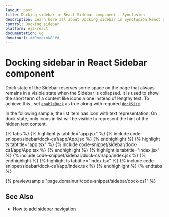 ```yaml
---
layout: post
title: Docking sidebar in React Sidebar component | Syncfusion
description: Learn here all about Docking sidebar in Syncfusion React Sidebar component of Syncfusion Essential JS 2 and more.
control: Docking sidebar 
platform: ej2-react
documentation: ug
domainurl: ##DomainURL##
---
```


# Docking sidebar in React Sidebar component

Dock state of the Sidebar reserves some space on the page that always remains in a visible state when the Sidebar is collapsed. It is used to show the short term of a content like icons alone instead of lengthy text. To achieve this , set [`enableDock`](https://ej2.syncfusion.com/react/documentation/api/sidebar/#enabledock) as true along with required [`dockSize`](https://ej2.syncfusion.com/react/documentation/api/sidebar/#docksize).

In the following sample, the list item has icon with text representation. On dock state, only icons in list will be visible to represent the hint of the hidden text content.

{% tabs %}
{% highlight js tabtitle="app.jsx" %}
{% include code-snippet/sidebar/dock-cs1/app/App.jsx %}
{% endhighlight %}
{% highlight ts tabtitle="app.tsx" %}
{% include code-snippet/sidebar/dock-cs1/app/App.tsx %}
{% endhighlight %}
{% highlight js tabtitle="index.jsx" %}
{% include code-snippet/sidebar/dock-cs1/app/index.jsx %}
{% endhighlight %}
{% highlight ts tabtitle="index.tsx" %}
{% include code-snippet/sidebar/dock-cs1/app/index.tsx %}
{% endhighlight %}
{% endtabs %}

 {% previewsample "page.domainurl/code-snippet/sidebar/dock-cs1" %}

## See Also

* [How to add sidebar navigation](./how-to/sidebar-with-treeview)